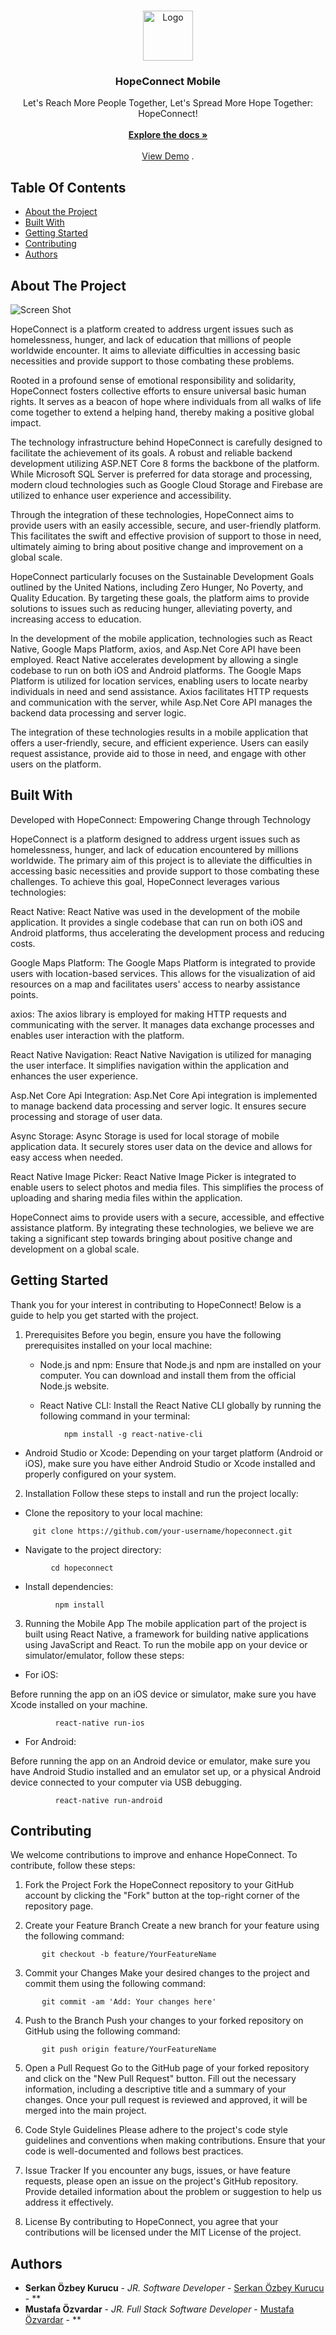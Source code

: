 <br/>
<p align="center">
  <a href="https://github.com/HopeConnect/HopeConnect Mobile">
    <img src="images/logo.png" alt="Logo" width="80" height="80">
  </a>

  <h3 align="center">HopeConnect Mobile</h3>

  <p align="center">
    Let's Reach More People Together, Let's Spread More Hope Together: HopeConnect!
    <br/>
    <br/>
    <a href="https://github.com/HopeConnect/HopeConnect Mobile"><strong>Explore the docs »</strong></a>
    <br/>
    <br/>
    <a href="https://github.com/HopeConnect/HopeConnect Mobile">View Demo</a>
    .
  </p>
</p>



## Table Of Contents

* [About the Project](#about-the-project)
* [Built With](#built-with)
* [Getting Started](#getting-started)
* [Contributing](#contributing)
* [Authors](#authors)


## About The Project

![Screen Shot](images/screenshot.png)

HopeConnect is a platform created to address urgent issues such as homelessness, hunger, and lack of education that millions of people worldwide encounter. It aims to alleviate difficulties in accessing basic necessities and provide support to those combating these problems.

Rooted in a profound sense of emotional responsibility and solidarity, HopeConnect fosters collective efforts to ensure universal basic human rights. It serves as a beacon of hope where individuals from all walks of life come together to extend a helping hand, thereby making a positive global impact.

The technology infrastructure behind HopeConnect is carefully designed to facilitate the achievement of its goals. A robust and reliable backend development utilizing ASP.NET Core 8 forms the backbone of the platform. While Microsoft SQL Server is preferred for data storage and processing, modern cloud technologies such as Google Cloud Storage and Firebase are utilized to enhance user experience and accessibility.

Through the integration of these technologies, HopeConnect aims to provide users with an easily accessible, secure, and user-friendly platform. This facilitates the swift and effective provision of support to those in need, ultimately aiming to bring about positive change and improvement on a global scale.

HopeConnect particularly focuses on the Sustainable Development Goals outlined by the United Nations, including Zero Hunger, No Poverty, and Quality Education. By targeting these goals, the platform aims to provide solutions to issues such as reducing hunger, alleviating poverty, and increasing access to education.

In the development of the mobile application, technologies such as React Native, Google Maps Platform, axios, and Asp.Net Core API have been employed. React Native accelerates development by allowing a single codebase to run on both iOS and Android platforms. The Google Maps Platform is utilized for location services, enabling users to locate nearby individuals in need and send assistance. Axios facilitates HTTP requests and communication with the server, while Asp.Net Core API manages the backend data processing and server logic.

The integration of these technologies results in a mobile application that offers a user-friendly, secure, and efficient experience. Users can easily request assistance, provide aid to those in need, and engage with other users on the platform.

## Built With

Developed with HopeConnect: Empowering Change through Technology

HopeConnect is a platform designed to address urgent issues such as homelessness, hunger, and lack of education encountered by millions worldwide. The primary aim of this project is to alleviate the difficulties in accessing basic necessities and provide support to those combating these challenges. To achieve this goal, HopeConnect leverages various technologies:

React Native: React Native was used in the development of the mobile application. It provides a single codebase that can run on both iOS and Android platforms, thus accelerating the development process and reducing costs.

Google Maps Platform: The Google Maps Platform is integrated to provide users with location-based services. This allows for the visualization of aid resources on a map and facilitates users' access to nearby assistance points.

axios: The axios library is employed for making HTTP requests and communicating with the server. It manages data exchange processes and enables user interaction with the platform.

React Native Navigation: React Native Navigation is utilized for managing the user interface. It simplifies navigation within the application and enhances the user experience.

Asp.Net Core Api Integration: Asp.Net Core Api integration is implemented to manage backend data processing and server logic. It ensures secure processing and storage of user data.

Async Storage: Async Storage is used for local storage of mobile application data. It securely stores user data on the device and allows for easy access when needed.

React Native Image Picker: React Native Image Picker is integrated to enable users to select photos and media files. This simplifies the process of uploading and sharing media files within the application.

HopeConnect aims to provide users with a secure, accessible, and effective assistance platform. By integrating these technologies, we believe we are taking a significant step towards bringing about positive change and development on a global scale.

## Getting Started

Thank you for your interest in contributing to HopeConnect! Below is a guide to help you get started with the project.

1. Prerequisites
Before you begin, ensure you have the following prerequisites installed on your local machine:
    * Node.js and npm: Ensure that Node.js and npm are installed on your computer. You can download and install them from the official Node.js website.

    * React Native CLI: Install the React Native CLI globally by running the following command in your terminal:


``` 
            npm install -g react-native-cli 
```

   * Android Studio or Xcode: Depending on your target platform (Android or iOS), make sure you have either Android Studio or Xcode installed and properly configured on your system.

2. Installation
Follow these steps to install and run the project locally:

* Clone the repository to your local machine:

```  
     git clone https://github.com/your-username/hopeconnect.git
```



* Navigate to the project directory:

```
         cd hopeconnect
```

* Install dependencies:


```
          npm install
```


3. Running the Mobile App
The mobile application part of the project is built using React Native, a framework for building native applications using JavaScript and React. To run the mobile app on your device or simulator/emulator, follow these steps:

* For iOS:

Before running the app on an iOS device or simulator, make sure you have Xcode installed on your machine.

```
          react-native run-ios
```


* For Android:

Before running the app on an Android device or emulator, make sure you have Android Studio installed and an emulator set up, or a physical Android device connected to your computer via USB debugging.
```
          react-native run-android
```

## Contributing

We welcome contributions to improve and enhance HopeConnect. To contribute, follow these steps:

1. Fork the Project Fork the HopeConnect repository to your GitHub account by clicking the "Fork" button at the top-right corner of the repository page.

2. Create your Feature Branch Create a new branch for your feature using the following command: 
```
       git checkout -b feature/YourFeatureName
```

3. Commit your Changes Make your desired changes to the project and commit them using the following command: 
```
       git commit -am 'Add: Your changes here'
```

4. Push to the Branch Push your changes to your forked repository on GitHub using the following command: 
```
       git push origin feature/YourFeatureName
```

5. Open a Pull Request Go to the GitHub page of your forked repository and click on the "New Pull Request" button. Fill out the necessary information, including a descriptive title and a summary of your changes. Once your pull request is reviewed and approved, it will be merged into the main project.

6. Code Style Guidelines Please adhere to the project's code style guidelines and conventions when making contributions. Ensure that your code is well-documented and follows best practices.

7. Issue Tracker If you encounter any bugs, issues, or have feature requests, please open an issue on the project's GitHub repository. Provide detailed information about the problem or suggestion to help us address it effectively.

8. License By contributing to HopeConnect, you agree that your contributions will be licensed under the MIT License of the project.





## Authors

* **Serkan Özbey Kurucu** - *JR. Software Developer* - [Serkan Özbey Kurucu](https://github.com/serkanozbeykurucu) - **
* **Mustafa Özvardar** - *JR. Full Stack Software Developer* - [Mustafa Özvardar](https://github.com/mustafaozvardar) - **



